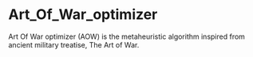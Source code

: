 # Art_Of_War_optimizer
Art Of War optimizer (AOW) is the metaheuristic algorithm inspired from ancient military treatise, The Art of War.
